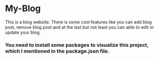# My-Blog
This is a blog website. There is some cool features like you can add blog post, remove blog post and at the last but not least  you can able to edit or update  your blog. 

### You need to install some packages to visualize this project, which I mentioned in the package.json file. 

